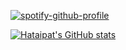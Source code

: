 [![spotify-github-profile](https://spotify-github-profile.vercel.app/api/view?uid=31yym6nwzgkcq7wf3bd6sc2gbfce&cover_image=true&theme=novatorem&bar_color=53b14f&bar_color_cover=true)](https://github.com/kittinan/spotify-github-profile)
  
[![Hataipat's GitHub stats](https://github-readme-stats.vercel.app/api?username=namhataipat&count_private=true&show_icons=true&theme=radical&include_all_commits=true)](https://github.com/anuraghazra/github-readme-stats)

<!-- ![Top Langs](https://github-readme-stats.vercel.app/api/top-langs/?username=namhataipat&langs_count_private=true&theme=radical&card_width=300&include_all_commits=true)<br><br> 
 -->
